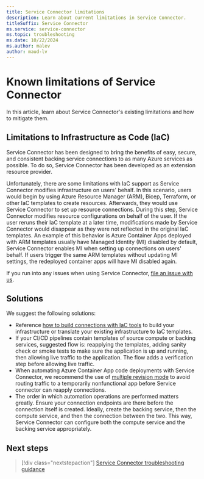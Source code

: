 ```yaml
---
title: Service Connector limitations
description: Learn about current limitations in Service Connector.
titleSuffix: Service Connector
ms.service: service-connector
ms.topic: troubleshooting
ms.date: 10/22/2024
ms.author: malev
author: maud-lv
---
```

# Known limitations of Service Connector

In this article, learn about Service Connector's existing limitations and how to mitigate them.

## Limitations to Infrastructure as Code (IaC)

Service Connector has been designed to bring the benefits of easy, secure, and consistent backing service connections to as many Azure services as possible. To do so, Service Connector has been developed as an extension resource provider.

Unfortunately, there are some limitations with IaC support as Service Connector modifies infrastructure on users' behalf. In this scenario, users would begin by using Azure Resource Manager (ARM), Bicep, Terraform, or other IaC templates to create resources. Afterwards, they would use Service Connector to set up resource connections. During this step, Service Connector modifies resource configurations on behalf of the user. If the user reruns their IaC template at a later time, modifications made by Service Connector would disappear as they were not reflected in the original IaC templates. An example of this behavior is Azure Container Apps deployed with ARM templates usually have Managed Identity (MI) disabled by default, Service Connector enables MI when setting up connections on users' behalf. If users trigger the same ARM templates without updating MI settings, the redeployed container apps will have MI disabled again.

If you run into any issues when using Service Connector, [file an issue with us](https://github.com/Azure/ServiceConnector/issues/new).

## Solutions

We suggest the following solutions:

- Reference [how to build connections with IaC tools](how-to-build-connections-with-iac-tools.md) to build your infrastructure or translate your existing infrastructure to IaC templates.
- If your CI/CD pipelines contain templates of source compute or backing services, suggested flow is: reapplying the templates, adding sanity check or smoke tests to make sure the application is up and running, then allowing live traffic to the application. The flow adds a verification step before allowing live traffic.
- When automating Azure Container App code deployments with Service Connector, we recommend the use of [multiple revision mode](../container-apps/revisions.md#revision-modes) to avoid routing traffic to a temporarily nonfunctional app before Service connector can reapply connections.
- The order in which automation operations are performed matters greatly. Ensure your connection endpoints are there before the connection itself is created. Ideally, create the backing service, then the compute service, and then the connection between the two. This way, Service Connector can configure both the compute service and the backing service appropriately.

## Next steps

> [!div class="nextstepaction"]
> [Service Connector troubleshooting guidance](./how-to-troubleshoot-front-end-error.md)
